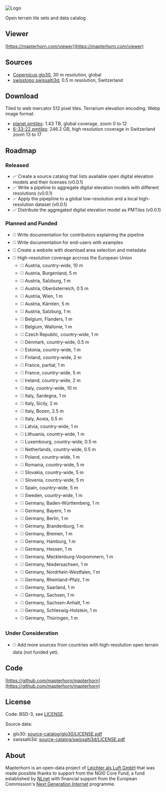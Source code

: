 <picture>
  <source media="(prefers-color-scheme: dark)" srcset="https://mapterhorn.github.io/.github/brand/screen/mapterhorn-logo-darkmode.png">
  <source media="(prefers-color-scheme: light)" srcset="https://mapterhorn.github.io/.github/brand/screen/mapterhorn-logo.png">
  <img alt="Logo" src="https://mapterhorn.github.io/.github/brand/screen/mapterhorn-logo.png">
</picture>

Open terrain tile sets and data catalog

## Viewer

[https://mapterhorn.com/viewer](https://mapterhorn.com/viewer)

## Sources

- [Copernicus glo30](https://github.com/mapterhorn/mapterhorn/tree/main/source-catalog/glo30), 30 m resolution, global
- [swisstopo swissalti3d](https://github.com/mapterhorn/mapterhorn/tree/main/source-catalog/swissalti3d), 0.5 m resolution, Switzerland

## Download

Tiled to web mercator 512 pixel tiles. Terrarium elevation encoding. Webp image format.

- [planet.pmtiles](https://download.mapterhorn.com/planet.pmtiles): 1.43 TB, global coverage, zoom 0 to 12
- [6-33-22.pmtiles](https://download.mapterhorn.com/6-33-22.pmtiles): 246.2 GB, high resolution coverage in Switzerland zoom 13 to 17

## Roadmap

### Released

- ✅ Create a source catalog that lists available open digital elevation models and their licenses (v0.0.1)
- ✅ Write a pipeline to aggregate digital elevation models with different resolutions (v0.0.1)
- ✅ Apply the pipepline to a global low-resolution and a local high-resolution dataset (v0.0.1)
- ✅ Distribute the aggregated digital elevation model as PMTiles (v0.0.1)

### Planned and Funded

- ◻️ Write documentation for contributors explaining the pipeline
- ◻️ Write documentation for end-users with examples 
- ◻️ Create a website with download area selection and metadata
- ◻️ High-resolution coverage accross the European Union
  - ◻️ Austria, country-wide, 10 m
  - ◻️ Austria, Burgenland, 5 m
  - ◻️ Austria, Salzburg, 1 m
  - ◻️ Austria, Oberösterreich, 0.5 m
  - ◻️ Austria, Wien, 1 m
  - ◻️ Austria, Kärnten, 5 m
  - ◻️ Austria, Salzburg, 1 m
  - ◻️ Belgium, Flanders, 1 m
  - ◻️ Belgium, Wallonie, 1 m
  - ◻️ Czech Republic, country-wide, 1 m
  - ◻️ Denmark, country-wide, 0.5 m
  - ◻️ Estonia, country-wide, 1 m
  - ◻️ Finland, country-wide, 2 m
  - ◻️ France, partial, 1 m
  - ◻️ France, country-wide, 5 m
  - ◻️ Ireland, country-wide, 2 m
  - ◻️ Italy, country-wide, 10 m
  - ◻️ Italy, Sardegna, 1 m
  - ◻️ Italy, Sicily, 2 m
  - ◻️ Italy, Bozen, 2.5 m
  - ◻️ Italy, Aosta, 0.5 m
  - ◻️ Latvia, country-wide, 1 m
  - ◻️ Lithuania, country-wide, 1 m
  - ◻️ Luxembourg, country-wide, 0.5 m
  - ◻️ Netherlands, country-wide, 0.5 m
  - ◻️ Poland, country-wide, 1 m
  - ◻️ Romania, country-wide, 5 m
  - ◻️ Slovakia, country-wide, 5 m
  - ◻️ Slovenia, country-wide, 5 m
  - ◻️ Spain, country-wide, 5 m
  - ◻️ Sweden, country-wide, 1 m
  - ◻️ Germany, Baden-Württemberg, 1 m
  - ◻️ Germany, Bayern, 1 m
  - ◻️ Germany, Berlin, 1 m
  - ◻️ Germany, Brandenburg, 1 m
  - ◻️ Germany, Bremen, 1 m
  - ◻️ Germany, Hamburg, 1 m
  - ◻️ Germany, Hessen, 1 m
  - ◻️ Germany, Mecklenburg-Vorpommern, 1 m
  - ◻️ Germany, Niedersachsen, 1 m
  - ◻️ Germany, Nordrhein-Westfalen, 1 m
  - ◻️ Germany, Rheinland-Pfalz, 1 m
  - ◻️ Germany, Saarland, 1 m
  - ◻️ Germany, Sachsen, 1 m
  - ◻️ Germany, Sachsen-Anhalt, 1 m
  - ◻️ Germany, Schleswig-Holstein, 1 m
  - ◻️ Germany, Thüringen, 1 m

### Under Consideration

- ◻️ Add more sources from countries with high-resolution open terrain data (not funded yet).

## Code

[https://github.com/mapterhorn/mapterhorn](https://github.com/mapterhorn/mapterhorn)

## License

Code: BSD-3, see [LICENSE](https://github.com/mapterhorn/mapterhorn/blob/main/LICENSE).

Source data:
- glo30: [source-catalog/glo30/LICENSE.pdf](source-catalog/glo30/LICENSE.pdf)
- swissalti3d: [source-catalog/swissalti3d/LICENSE.pdf](source-catalog/swissalti3d/LICENSE.pdf)

## About

Mapterhorn is an open-data project of [Leichter als Luft GmbH](https://leichteralsluft.ch/) that was made possible thanks to support from the NGI0 Core Fund, a fund established by [NLnet](https://nlnet.nl/) with financial support from the European Commission's [Next Generation Internet](https://ngi.eu/) programme.
